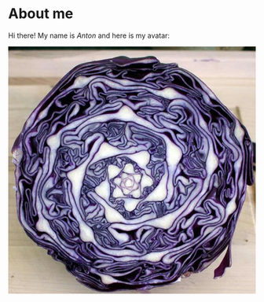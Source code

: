 # About me

Hi there! My name is *_Anton_* and here is my avatar:

![ Alt Text](https://github.com/chukinant/git_page/blob/main/Cabbage_M.jpg)
